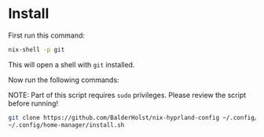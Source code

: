# Install

First run this command:

```bash
nix-shell -p git
```

This will open a shell with `git` installed.

Now run the following commands:

NOTE: Part of this script requires `sudo` privileges. Please review the script before running!

```bash
git clone https://github.com/BalderHolst/nix-hyprland-config ~/.config/home-manager
~/.config/home-manager/install.sh
```
